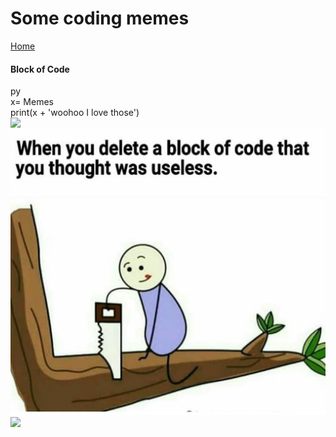 <!DOCTYPE html>
<html>
<head>
<meta charset="UTF-8">

</head>

<body>
<h1> Some coding memes</h1>
<a href="README.md">Home</a>
<h4>Block of Code</h4>
<div>
py<br>
x= Memes<br>
print(x + 'woohoo I love those')</div>

<img src="https://external-content.duckduckgo.com/iu/?u=https%3A%2F%2Fi.kym-cdn.com%2Fphotos%2Fimages%2Ffacebook%2F001%2F505%2F792%2F484.jpg&f=1&nofb=1">
<img src="Meme.jpg">
<img src="https://external-content.duckduckgo.com/iu/?u=https%3A%2F%2Fih1.redbubble.net%2Fimage.875111905.4798%2Fflat%2C750x%2C075%2Cf-pad%2C750x1000%2Cf8f8f8.jpg&f=1&nofb=1">
</body>

</html>
